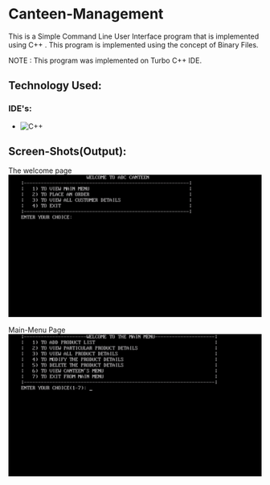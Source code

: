 # Canteen-Management

This is a Simple Command Line User Interface program that is implemented using C++ . 
This program is implemented using the concept of Binary Files.

NOTE : This program was implemented on Turbo C++ IDE.

## Technology Used:
### IDE's:
- ![C++](https://img.shields.io/badge/c++-%2300599C.svg?style=for-the-badge&logo=c%2B%2B&logoColor=white)

## Screen-Shots(Output):
The welcome page
<img src="https://github.com/Kumar-laxmi/Canteen-Management/blob/main/SCREEN-SHOTS/SS1.png" />

Main-Menu Page
<img src="https://github.com/Kumar-laxmi/Canteen-Management/blob/main/SCREEN-SHOTS/SS2.png" />
